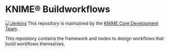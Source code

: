 # KNIME® Buildworkflows

[![Jenkins](https://jenkins.knime.com/buildStatus/icon?job=knime-buildworkflows%2Fmaster)](https://jenkins.knime.com/job/knime-buildworkflows/job/master/)
This repository is maintained by the [KNIME Core Development Team](mailto:ap-core@knime.com).

This repository contains the framework and nodes to design workflows that build workflows themselves.